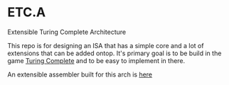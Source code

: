 # ETC.A
Extensible Turing Complete Architecture

This repo is for designing an ISA that has a simple core and a lot of extensions that can be added ontop.
It's primary goal is to be build in the game [Turing Complete](https://turingcomplete.game) and to be easy to implement in there.

An extensible assembler built for this arch is [here](https://github.com/MegaIng/etca-asm)
